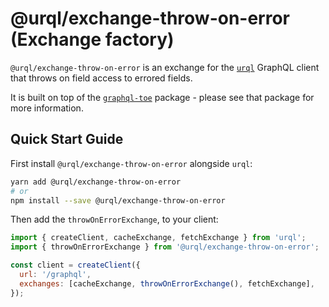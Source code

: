 # @urql/exchange-throw-on-error (Exchange factory)

`@urql/exchange-throw-on-error` is an exchange for the [`urql`](https://github.com/urql-graphql/urql) GraphQL client that throws on field access to errored fields.

It is built on top of the [`graphql-toe`](https://github.com/graphile/graphql-toe) package - please see that package for more information.

## Quick Start Guide

First install `@urql/exchange-throw-on-error` alongside `urql`:

```sh
yarn add @urql/exchange-throw-on-error
# or
npm install --save @urql/exchange-throw-on-error
```

Then add the `throwOnErrorExchange`, to your client:

```js
import { createClient, cacheExchange, fetchExchange } from 'urql';
import { throwOnErrorExchange } from '@urql/exchange-throw-on-error';

const client = createClient({
  url: '/graphql',
  exchanges: [cacheExchange, throwOnErrorExchange(), fetchExchange],
});
```
